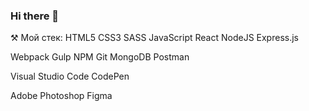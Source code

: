 ### Hi there 👋

⚒️ Мой стек:
HTML5
CSS3
SASS
JavaScript 
React
NodeJS
Express.js

Webpack Gulp NPM Git MongoDB Postman

Visual Studio Code CodePen

Adobe Photoshop Figma
<!--
**Nikita9797/Nikita9797** is a ✨ _special_ ✨ repository because its `README.md` (this file) appears on your GitHub profile.

Here are some ideas to get you started:

- 🔭 I’m currently working on ...
- 🌱 I’m currently learning ...
- 👯 I’m looking to collaborate on ...
- 🤔 I’m looking for help with ...
- 💬 Ask me about ...
- 📫 How to reach me: ...
- 😄 Pronouns: ...
- ⚡ Fun fact: ...
-->
